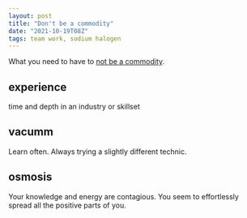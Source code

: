 ```yaml
---
layout: post
title: "Don't be a commodity"
date: "2021-10-19T08Z"
tags: team work, sodium halogen
---
```


What you need to have to [not be a commodity](../dont-be-a-commodity/index.md).

## experience

time and depth in an industry or skillset

## vacumm

Learn often. Always trying a slightly different technic.

## osmosis

Your knowledge and energy are contagious. You seem to effortlessly spread all the positive parts of you.
